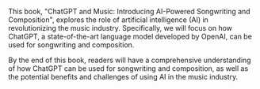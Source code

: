 
This book, "ChatGPT and Music: Introducing AI-Powered Songwriting and Composition", explores the role of artificial intelligence (AI) in revolutionizing the music industry. Specifically, we will focus on how ChatGPT, a state-of-the-art language model developed by OpenAI, can be used for songwriting and composition.

By the end of this book, readers will have a comprehensive understanding of how ChatGPT can be used for songwriting and composition, as well as the potential benefits and challenges of using AI in the music industry.

